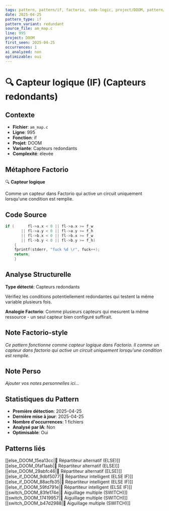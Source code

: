 ```yaml
---
tags: pattern, pattern/if, factorio, code-logic, project/DOOM, pattern/variant/redundant
date: 2025-04-25
pattern_type: if
pattern_variant: redundant
source_file: am_map.c
line: 995
project: DOOM
first_seen: 2025-04-25
occurrences: 1
ai_analyzed: non
optimizable: oui
---
```


# 🔍 Capteur logique (IF) (Capteurs redondants)

## Contexte
- **Fichier**: `am_map.c`
- **Ligne**: 995
- **Fonction**: if
- **Projet**: DOOM
- **Variante**: Capteurs redondants
- **Complexité**: élevée

## Métaphore Factorio
🔍 **Capteur logique**

Comme un capteur dans Factorio qui active un circuit uniquement lorsqu'une condition est remplie.

## Code Source
```c
if (      fl->a.x < 0 || fl->a.x >= f_w
	   || fl->a.y < 0 || fl->a.y >= f_h
	   || fl->b.x < 0 || fl->b.x >= f_w
	   || fl->b.y < 0 || fl->b.y >= f_h)
    {
	fprintf(stderr, "fuck %d \r", fuck++);
	return;
    }
```

## Analyse Structurelle
**Type détecté**: Capteurs redondants

Vérifiez les conditions potentiellement redondantes qui testent la même variable plusieurs fois.

**Analogie Factorio**:
Comme plusieurs capteurs qui mesurent la même ressource - un seul capteur bien configuré suffirait.

## Note Factorio-style
*Ce pattern fonctionne comme capteur logique dans Factorio. Il comme un capteur dans factorio qui active un circuit uniquement lorsqu'une condition est remplie.*

## Note Perso
*Ajouter vos notes personnelles ici...*

## Statistiques du Pattern
- **Première détection**: 2025-04-25
- **Dernière mise à jour**: 2025-04-25
- **Nombre d'occurrences**: 1 fichiers
- **Analysé par IA**: Non
- **Optimisable**: Oui

## Patterns liés
[[else_DOOM_15ea13cc|🔀 Répartiteur alternatif (ELSE)]]
[[else_DOOM_0faf1aab|🔀 Répartiteur alternatif (ELSE)]]
[[else_DOOM_29abfc46|🔀 Répartiteur alternatif (ELSE)]]
[[else_if_DOOM_9dbf5077|🔄 Répartiteur intelligent (ELSE IF)]]
[[else_if_DOOM_88acfb35|🔄 Répartiteur intelligent (ELSE IF)]]
[[else_if_DOOM_59fd791e|🔄 Répartiteur intelligent (ELSE IF)]]
[[switch_DOOM_83fe174e|🔀 Aiguillage multiple (SWITCH)]]
[[switch_DOOM_17419957|🔀 Aiguillage multiple (SWITCH)]]
[[switch_DOOM_b47d2988|🔀 Aiguillage multiple (SWITCH)]]
